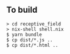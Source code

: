 ## To build
```
> cd receptive_field
> nix-shell shell.nix
$ yarn bundle
$ cp dist/*.js ..
$ cp dist/*.html ..
```